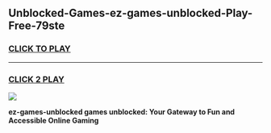 
## Unblocked-Games-ez-games-unblocked-Play-Free-79ste
<h3>
<a href="https://premium76.site?title=ez-games-unblocked&ref=17A">CLICK TO PLAY</a></h3>
<hr>

<h3>
<a href="https://premium76.site?title=ez-games-unblocked&ref=17A">CLICK 2 PLAY</a>
  
</h3>

<a href="https://premium76.site?title=ez-games-unblocked&ref=17A"><img src="https://clearcache.store/games.png"></a>


**ez-games-unblocked games unblocked: Your Gateway to Fun and Accessible Online Gaming**
